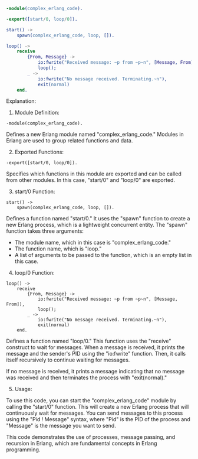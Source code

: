 ```erlang
-module(complex_erlang_code).

-export([start/0, loop/0]).

start() ->
    spawn(complex_erlang_code, loop, []).

loop() ->
    receive
        {From, Message} ->
            io:fwrite("Received message: ~p from ~p~n", [Message, From]),
            loop();
        _ ->
            io:fwrite("No message received. Terminating.~n"),
            exit(normal)
    end.
```

Explanation:

1. Module Definition:

```
-module(complex_erlang_code).
```

Defines a new Erlang module named "complex_erlang_code." Modules in Erlang are used to group related functions and data.

2. Exported Functions:

```
-export([start/0, loop/0]).
```

Specifies which functions in this module are exported and can be called from other modules. In this case, "start/0" and "loop/0" are exported.

3. start/0 Function:

```
start() ->
    spawn(complex_erlang_code, loop, []).
```

Defines a function named "start/0." It uses the "spawn" function to create a new Erlang process, which is a lightweight concurrent entity. The "spawn" function takes three arguments:

- The module name, which in this case is "complex_erlang_code."
- The function name, which is "loop."
- A list of arguments to be passed to the function, which is an empty list in this case.

4. loop/0 Function:

```
loop() ->
    receive
        {From, Message} ->
            io:fwrite("Received message: ~p from ~p~n", [Message, From]),
            loop();
        _ ->
            io:fwrite("No message received. Terminating.~n"),
            exit(normal)
    end.
```

Defines a function named "loop/0." This function uses the "receive" construct to wait for messages. When a message is received, it prints the message and the sender's PID using the "io:fwrite" function. Then, it calls itself recursively to continue waiting for messages.

If no message is received, it prints a message indicating that no message was received and then terminates the process with "exit(normal)."

5. Usage:

To use this code, you can start the "complex_erlang_code" module by calling the "start/0" function. This will create a new Erlang process that will continuously wait for messages. You can send messages to this process using the "Pid ! Message" syntax, where "Pid" is the PID of the process and "Message" is the message you want to send.

This code demonstrates the use of processes, message passing, and recursion in Erlang, which are fundamental concepts in Erlang programming.